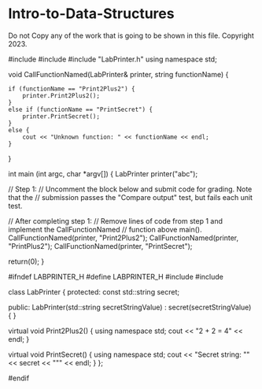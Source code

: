 # Intro-to-Data-Structures
Do not Copy any of the work that is going to be shown in this file. Copyright 2023.


#include <iostream>
#include <string>
#include "LabPrinter.h"
using namespace std;

void CallFunctionNamed(LabPrinter& printer, string functionName) {
    
    if (functionName == "Print2Plus2") {
        printer.Print2Plus2();
    } 
    else if (functionName == "PrintSecret") {
        printer.PrintSecret();
    } 
    else {
        cout << "Unknown function: " << functionName << endl;
    }
}

    


int main (int argc, char *argv[]) {
   LabPrinter printer("abc");
   
   // Step 1:
   // Uncomment the block below and submit code for grading. Note that the
   // submission passes the "Compare output" test, but fails each unit test.
   
  
   
    
   // After completing step 1:
   // Remove lines of code from step 1 and implement the CallFunctionNamed
   // function above main().
   CallFunctionNamed(printer, "Print2Plus2");
   CallFunctionNamed(printer, "PrintPlus2");
   CallFunctionNamed(printer, "PrintSecret");
    
   return(0);
}











#ifndef LABPRINTER_H
#define LABPRINTER_H
#include <iostream>
#include <string>

class LabPrinter {
protected:
   const std::string secret;

public:
   LabPrinter(std::string secretStringValue) : secret(secretStringValue) {
   }
   
   virtual void Print2Plus2() {
      using namespace std;
      cout << "2 + 2 = 4" << endl;
   }
   
   virtual void PrintSecret() {
      using namespace std;
      cout << "Secret string: \"" << secret << "\"" << endl;
   }
};

#endif
